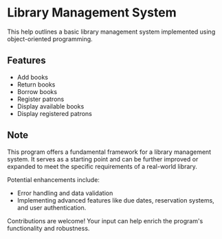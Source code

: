 # Library Management System

This help outlines a basic library management system implemented using object-oriented programming.

## Features

- Add books
- Return books
- Borrow books
- Register patrons
- Display available books
- Display registered patrons

## Note

This program offers a fundamental framework for a library management system. It serves as a starting point and can be further improved or expanded to meet the specific requirements of a real-world library.

Potential enhancements include:
- Error handling and data validation
- Implementing advanced features like due dates, reservation systems, and user authentication.

Contributions are welcome! Your input can help enrich the program's functionality and robustness.
